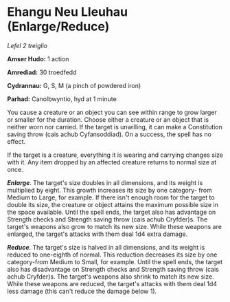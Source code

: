 # Ehangu Neu Lleuhau (Enlarge/Reduce)

*Lefel 2 treiglio*

**Amser Hudo:** 1 action

**Amrediad:** 30 troedfedd

**Cydrannau:** G, S, M (a pinch of powdered iron)

**Parhad:** Canolbwyntio, hyd at 1 minute

You cause a creature or an object you can see within range to grow larger or smaller for the duration. Choose either a creature or an object that is neither worn nor carried. If the target is unwilling, it can make a Constitution saving throw (cais achub Cyfansoddiad). On a success, the spell has no effect.

If the target is a creature, everything it is wearing and carrying changes size with it. Any item dropped by an affected creature returns to normal size at once.

***Enlarge***. The target's size doubles in all dimensions, and its weight is multiplied by eight. This growth increases its size by one category- from Medium to Large, for example. If there isn't enough room for the target to double its size, the creature or object attains the maximum possible size in the space available. Until the spell ends, the target also has advantage on Strength checks and Strength saving throw (cais achub Cryfder)s. The target's weapons also grow to match its new size. While these weapons are enlarged, the target's attacks with them deal 1d4 extra damage.

***Reduce***. The target's size is halved in all dimensions, and its weight is reduced to one-eighth of normal. This reduction decreases its size by one category-from Medium to Small, for example. Until the spell ends, the target also has disadvantage on Strength checks and Strength saving throw (cais achub Cryfder)s. The target's weapons also shrink to match its new size. While these weapons are reduced, the target's attacks with them deal 1d4 less damage (this can't reduce the damage below 1).